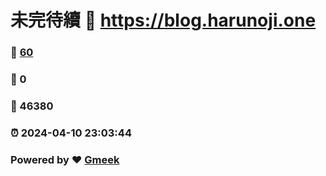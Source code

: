 # 未完待續 :link: https://blog.harunoji.one 
### :page_facing_up: [60](https://blog.harunoji.one/tag.html) 
### :speech_balloon: 0 
### :hibiscus: 46380 
### :alarm_clock: 2024-04-10 23:03:44 
### Powered by :heart: [Gmeek](https://github.com/Meekdai/Gmeek)
